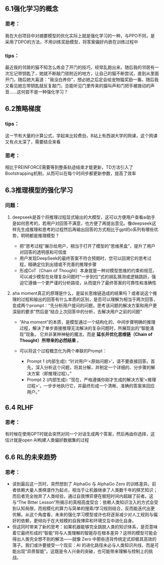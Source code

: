 ## 6.1强化学习的概念

### 思考：

我在大创项目中对摘要模型的优化实际上就是强化学习的一种，与PPO不同，是采用了DPO的方法，不用训练奖励模型，将答案偏好内嵌在训练过程中

### tips：

最近我的邻居的猫不知怎么练会了开门的技巧，经常乱跑出来。随后我的邻居有一次忘记带钥匙了，她就不断敲门锁附近的地方，让自己的猫不断尝试，直到从里面开门，随后她大喜道："我没白养你"，想必她之后定会给宠物猫奖励一番。随后我又看见她忘带钥匙就反复敲门，总能听见门里传来的猫叫声和门把手被拨动的声音……这何尝不是一种强化学习？

## 6.2策略梯度

### tips：

这一节有大量的计算公式，学起来比较费劲，B站上有西湖大学的网课，这个网课又有点太深了，需要结合来看

### 思考：

相比于REINFORCE需要等到整条轨迹结束才能更新，TD方法引入了Bootstrapping机制，从而可以在每个时间步都更新参数，提高了效率

## 6.3推理模型的强化学习

### 问题：

1. deepseek是首个将推理过程显式输出的大模型，这可以方便用户查看ai助手是如何思考的，若用户对回答不满意，也方便了再提出意见。像deepseek这样先生成推理和思考的过程然后再输出回答的方式相比于gpt的o系列有哪些优势，明明都是推理模型？

   * 把“思考过程”展示给用户，相当于打开了模型的“思维黑盒”，提升了用户对回答的透明感和可信度
   * 用户发现DeepSeek的最终答案不符合预期时，您可以回溯它的思考过程，精确定位到出错或不完善的推理步骤
   * 形成CoT（Chain of Thought）本身就是一种对模型思维的约束和规范，可以减少模型在处理复杂问题时“一步到位”式的胡乱猜测或逻辑跳跃，强迫它遵循一个更严谨的分析路径，从而提升了最终答案的可靠性和准确性

2. aha moment真正的原理是什么，是延长思维链造成的结果吗？或者说这个推理的过程和输出的回答有什么本质的区别，是否可以理解为相当于两次回答，变成两个prompt：“先分析用户提问的问题，思考该问题的解决方案和用户更深层的要求”然后是“结合上次回答中的分析，去解决用户之前的问题”

   * “Aha moment”的本质，是模型通过一个结构化的、中间步骤明确的推理过程，解决了单步直接推理无法解决的复杂问题时，所展现出的“智能涌现”现象。 它并非某种神秘的魔法，而是 **延长并优化思维链（Chain of Thought）所带来的必然结果** 。
   * 可以将这个过程概念化为两个串联的Prompt：

     * Prompt 1 (内部生成): “针对用户‘<原始问题>’，请不要直接回答。首先，深入分析这个问题，将其分解，并制定一个详细的、分步骤的解决方案（即推理过程）。”
     * Prompt 2 (内部生成): “现在，严格遵循你刚才生成的解决方案‘<推理过程>’，一步步地执行它，并最终形成一个清晰、准确的答案来回应用户。”

## 6.4 RLHF

### 思考：

有时候在使用GPT时就会突然对同一个对话生成两个答案，然后再由你选择，这估计就是open AI构建人类偏好数据集的过程

## 6.6 RL的未来趋势

### 思考：

* 读到最后这一页时，突然想到了 AlphaGo 与 AlphaGo Zero 的训练差异。前者依赖大量人类棋谱作为起点，相当于让机器继承了人类数千年的棋艺知识；而后者完全抛弃了人类经验，通过自我博弈便在极短时间内超越了前者。这与“The Bitter Lesson”所揭示的真相高度契合：依赖人类知识注入的方式会受到认知局限，而规模化的算力与简单的搜索/学习规则结合，反而能迭代出更优解。从这个角度看，未来的强化学习模型或许也将逐渐减少对人工规则与偏好的依赖，更倾向于在大规模的自我博弈和环境交互中进化自身。
* 但这同时带来了新的思考：如果机器能够完全跳脱人类的知识体系，是否意味着它最终形成的“智能”将与人类理解的智能存在根本差异？这样的模型可能会得出人类完全想不到的解法——就像 Zero 中那些违背传统定式却极其高效的落子。我们或许要接受一个现实：AI 的进化路径未必与人类知识共线，而是可能出现“异质智能”。这既是令人兴奋的突破，也可能带来理解与控制上的挑战。
